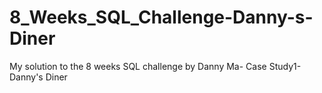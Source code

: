 # 8_Weeks_SQL_Challenge-Danny-s-Diner
My solution to the 8 weeks SQL challenge by Danny Ma- Case Study1- Danny's Diner
